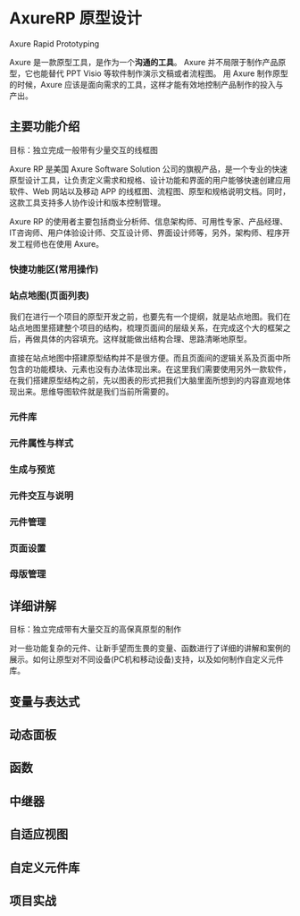 # AxureRP 原型设计

Axure Rapid Prototyping

Axure 是一款原型工具，是作为一个**沟通的工具**。
Axure 并不局限于制作产品原型，它也能替代 PPT Visio 等软件制作演示文稿或者流程图。
用 Axure 制作原型的时候，Axure 应该是面向需求的工具，这样才能有效地控制产品制作的投入与产出。


## 主要功能介绍

目标：独立完成一般带有少量交互的线框图

Axure RP 是美国 Axure Software Solution 公司的旗舰产品，是一个专业的快速原型设计工具，让负责定义需求和规格、设计功能和界面的用户能够快速创建应用软件、Web 网站以及移动 APP 的线框图、流程图、原型和规格说明文档。同时，这款工具支持多人协作设计和版本控制管理。

Axure RP 的使用者主要包括商业分析师、信息架构师、可用性专家、产品经理、IT咨询师、用户体验设计师、交互设计师、界面设计师等，另外，架构师、程序开发工程师也在使用 Axure。

### 快捷功能区(常用操作)

### 站点地图(页面列表)

我们在进行一个项目的原型开发之前，也要先有一个提纲，就是站点地图。我们在站点地图里搭建整个项目的结构，梳理页面间的层级关系，在完成这个大的框架之后，再做具体的内容填充。这样就能做出结构合理、思路清晰地原型。

直接在站点地图中搭建原型结构并不是很方便。而且页面间的逻辑关系及页面中所包含的功能模块、元素也没有办法体现出来。在这里我们需要使用另外一款软件，在我们搭建原型结构之前，先以图表的形式把我们大脑里面所想到的内容直观地体现出来。思维导图软件就是我们当前所需要的。


### 元件库


### 元件属性与样式


### 生成与预览


### 元件交互与说明


### 元件管理


### 页面设置


### 母版管理




## 详细讲解

目标：独立完成带有大量交互的高保真原型的制作

对一些功能复杂的元件、让新手望而生畏的变量、函数进行了详细的讲解和案例的展示。如何让原型对不同设备(PC机和移动设备)支持，以及如何制作自定义元件库。


## 变量与表达式


## 动态面板


## 函数


## 中继器


## 自适应视图


## 自定义元件库



## 项目实战

